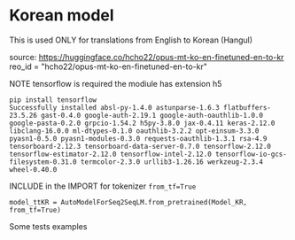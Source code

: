 # Korean model
This is used ONLY for translations from English to Korean (Hangul)

source: https://huggingface.co/hcho22/opus-mt-ko-en-finetuned-en-to-kr
reo_id = "hcho22/opus-mt-ko-en-finetuned-en-to-kr"

NOTE
tensorflow is required
the modiule has extension h5
```
pip install tensorflow
Successfully installed absl-py-1.4.0 astunparse-1.6.3 flatbuffers-23.5.26 gast-0.4.0 google-auth-2.19.1 google-auth-oauthlib-1.0.0 google-pasta-0.2.0 grpcio-1.54.2 h5py-3.8.0 jax-0.4.11 keras-2.12.0 libclang-16.0.0 ml-dtypes-0.1.0 oauthlib-3.2.2 opt-einsum-3.3.0 pyasn1-0.5.0 pyasn1-modules-0.3.0 requests-oauthlib-1.3.1 rsa-4.9 tensorboard-2.12.3 tensorboard-data-server-0.7.0 tensorflow-2.12.0 tensorflow-estimator-2.12.0 tensorflow-intel-2.12.0 tensorflow-io-gcs-filesystem-0.31.0 termcolor-2.3.0 urllib3-1.26.16 werkzeug-2.3.4 wheel-0.40.0
```
INCLUDE in the IMPORT for tokenizer `from_tf=True`
```
model_ttKR = AutoModelForSeq2SeqLM.from_pretrained(Model_KR, from_tf=True)
```

Some tests examples